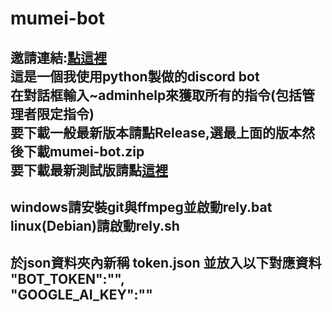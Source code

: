 # mumei-bot
邀請連結:[點這裡](https://discord.com/api/oauth2/authorize?client_id=999157840063242330&permissions=8&scope=applications.commands+bot)    
這是一個我使用python製做的discord bot  
在對話框輸入~adminhelp來獲取所有的指令(包括管理者限定指令)  
要下載一般最新版本請點Release,選最上面的版本然後下載mumei-bot.zip  
要下載最新測試版請點[這裡](https://github.com/aishukander/mumei-bot/archive/refs/heads/main.zip)  
---------------------------------------------------------------------------------------------  
windows請安裝git與ffmpeg並啟動rely.bat  
linux(Debian)請啟動rely.sh  
---------------------------------------------------------------------------------------------  
於json資料夾內新稱 token.json 並放入以下對應資料  
"BOT_TOKEN":"",  
"GOOGLE_AI_KEY":""  
---------------------------------------------------------------------------------------------  
